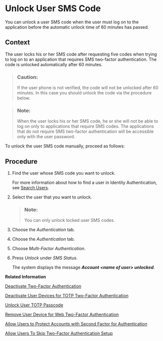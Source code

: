 <!-- loio6120cc2c71114eb38758a5cea3fd699b -->

# Unlock User SMS Code

You can unlock a user SMS code when the user must log on to the application before the automatic unlock time of 60 minutes has passed.



## Context

The user locks his or her SMS code after requesting five codes when trying to log on to an application that requires SMS two-factor authentication. The code is unlocked automatically after 60 minutes.

> ### Caution:  
> If the user phone is not verified, the code will not be unlocked after 60 minutes. In this case you should unlock the code via the procedure below.

> ### Note:  
> When the user locks his or her SMS code, he or she will not be able to log on only to applications that require SMS codes. The applications that do not require SMS two-factor authentication will be accessible only with the user password.

To unlock the user SMS code manually, proceed as follows:



## Procedure

1.  Find the user whose SMS code you want to unlock.

    For more information about how to find a user in Identity Authentication, see [Search Users](search-users-06078a6.md).

2.  Select the user that you want to unlock.

    > ### Note:  
    > You can only unlock locked user SMS codes.

3.  Choose the *Authentication* tab.

4.  Choose the *Authentication* tab.

5.  Choose *Multi-Factor Authentication*.

6.  Press *Unlock* under *SMS Status*.

    The system displays the message ***Account <name of user\> unlocked***.


**Related Information**  


[Deactivate Two-Factor Authentication](deactivate-two-factor-authentication-15db825.md "You can deactivate the second factor (passcode or security key) if the user has activated it via the profile page.")

[Deactivate User Devices for TOTP Two-Factor Authentication](deactivate-user-devices-for-totp-two-factor-authentication-87324d5.md "This document shows you how to deactivate the mobile devices used by a user to generate passcodes for access to applications requiring time-based one-time (TOTP) as two-factor authentication. You deactivate the user mobile devices from the administration console for SAP Cloud Identity Services.")

[Unlock User TOTP Passcode](unlock-user-totp-passcode-cb6615d.md "You can unlock a user passcode when the user must log on to the application before the automatic unlock time of 60 minutes has passed.")

[Remove User Device for Web Two-Factor Authentication](remove-user-device-for-web-two-factor-authentication-9529d97.md "This document shows you how to remove the registered devices used by a user for access to applications requiring web two-factor authentication (FIDO2 standard).")

[Allow Users to Protect Accounts with Second Factor for Authentication](allow-users-to-protect-accounts-with-second-factor-for-authentication-d9cbb6d.md "Tenant administrator can allow users to decide whether to protect their own accounts with second factor for authentication or not.")

[Allow Users To Skip Two-Factor Authentication Setup](allow-users-to-skip-two-factor-authentication-setup-dfb08b3.md "You can set the number of days for which the users can postpone the enabling of second factor for authentication.")

